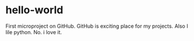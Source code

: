 # hello-world
First microproject on GitHub.
GitHub is exciting place for my projects.
Also I lile python. No. i love it. 
